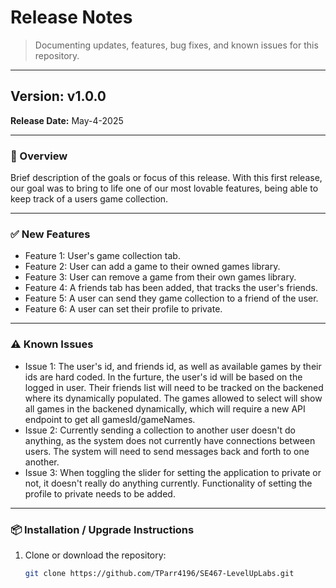 # Release Notes

> Documenting updates, features, bug fixes, and known issues for this repository.

---

## Version: v1.0.0  
**Release Date:** May-4-2025

---

### 🚀 Overview
Brief description of the goals or focus of this release.
With this first release, our goal was to bring to life one of our most lovable features, being able to keep track of a users game collection.

---

### ✅ New Features
- Feature 1: User's game collection tab.
- Feature 2: User can add a game to their owned games library.
- Feature 3: User can remove a game from their own games library.
- Feature 4: A friends tab has been added, that tracks the user's friends.
- Feature 5: A user can send they game collection to a friend of the user.
- Feature 6: A user can set their profile to private. 

---

### ⚠️ Known Issues
- Issue 1: The user's id, and friends id, as well as available games by their ids are hard coded. In the furture, the user's id will be based on the logged in user. Their friends list will need to be tracked on the backened where its dynamically populated. The games allowed to select will show all games in the backened dynamically, which will require a new API endpoint to get all gamesId/gameNames. 
- Issue 2: Currently sending a collection to another user doesn't do anything, as the system does not currently have connections between users. The system will need to send messages back and forth to one another.
- Issue 3: When toggling the slider for setting the application to private or not, it doesn't really do anything currently. Functionality of setting the profile to private needs to be added.

---

### 📦 Installation / Upgrade Instructions
1. Clone or download the repository:
   ```bash
   git clone https://github.com/TParr4196/SE467-LevelUpLabs.git